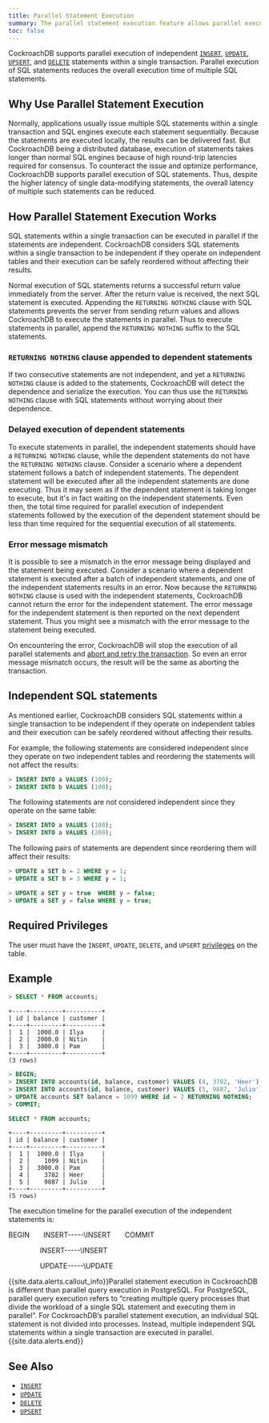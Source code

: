 ```yaml
---
title: Parallel Statement Execution
summary: The parallel statement execution feature allows parallel execution of multiple independent SQL statements within a transaction.
toc: false
---
```


CockroachDB supports parallel execution of independent [`INSERT`](insert.html), [`UPDATE`](update.html), [`UPSERT`](upsert.html), and [`DELETE`](delete.html) statements within a single transaction. Parallel execution of SQL statements reduces the overall execution time of multiple SQL statements.

<div id="toc"></div>

## Why Use Parallel Statement Execution

Normally, applications usually issue multiple SQL statements within a single transaction and SQL engines execute each statement sequentially. Because the statements are executed locally, the results can be delivered fast. But CockroachDB being a distributed database, execution of statements takes longer than normal SQL engines because of high round-trip latencies required for consensus. To counteract the issue and optimize performance, CockroachDB supports parallel execution of SQL statements. Thus, despite the higher latency of single data-modifying statements, the overall latency of multiple such statements can be reduced.

## How Parallel Statement Execution Works

SQL statements within a single transaction can be executed in parallel if the statements are independent. CockroachDB considers SQL statements within a single transaction to be independent if they operate on independent tables and their execution can be safely reordered without affecting their results. 

Normal execution of SQL statements returns a successful return value immediately from the server. After the return value is received, the next SQL statement is executed. Appending the `RETURNING NOTHING` clause with SQL statements prevents the server from sending return values and allows CockroachDB to execute the statements in parallel. Thus to execute statements in parallel, append the `RETURNING NOTHING` suffix to the SQL statements. 

### `RETURNING NOTHING` clause appended to dependent statements

If two consecutive statements are not independent, and yet a `RETURNING NOTHING` clause is added to the statements, CockroachDB will detect the dependence and serialize the execution. You can thus use the `RETURNING NOTHING` clause with SQL statements without worrying about their dependence.

### Delayed execution of dependent statements 

To execute statements in parallel, the independent statements should have a `RETURNING NOTHING` clause, while the dependent statements do not have the `RETURNING NOTHING` clause. Consider a scenario where a dependent statement follows a batch of independent statements. The dependent statement will be executed after all the independent statements are done executing. Thus it may seem as if the dependent statement is taking longer to execute, but it's in fact waiting on the independent statements. Even then, the total time required for parallel execution of independent statements followed by the execution of the dependent statement should be less than time required for the sequential execution of all statements. 

### Error message mismatch

It is possible to see a mismatch in the error message being displayed and the statement being executed. Consider a scenario where a dependent statement is executed after a batch of independent statements, and one of the independent statements results in an error. Now because the `RETURNING NOTHING` clause is used with the independent statements, CockroachDB cannot return the error for the independent statement. The error message for the independent statement is then reported on the next dependent statement. Thus you might see a mismatch with the error message to the statement being executed. 

On encountering the error, CockroachDB will stop the execution of all parallel statements and [abort and retry the transaction](transactions.html#error-handling). So even an error message mismatch occurs, the result will be the same as aborting the transaction.

## Independent SQL statements

As mentioned earlier, CockroachDB considers SQL statements within a single transaction to be independent if they operate on independent tables and their execution can be safely reordered without affecting their results. 

For example, the following statements are considered independent since they operate on two independent tables and reordering the statements will not affect the results:

~~~ sql
> INSERT INTO a VALUES (100);
> INSERT INTO b VALUES (100);
~~~

The following statements are not considered independent since they operate on the same table:

~~~ sql
> INSERT INTO a VALUES (100);
> INSERT INTO a VALUES (200);
~~~

The following pairs of statements are dependent since reordering them will affect their results:

~~~ sql
> UPDATE a SET b = 2 WHERE y = 1;
> UPDATE a SET b = 3 WHERE y = 1;
~~~

~~~ sql
> UPDATE a SET y = true  WHERE y = false;
> UPDATE a SET y = false WHERE y = true;
~~~

## Required Privileges

The user must have the `INSERT`, `UPDATE`, `DELETE`, and `UPSERT` [privileges](privileges.html) on the table.


## Example

~~~ sql
> SELECT * FROM accounts;
~~~

~~~
+----+---------+----------+
| id | balance | customer |
+----+---------+----------+
|  1 |  1000.0 | Ilya     |
|  2 |  2000.0 | Nitin    |
|  3 |  3000.0 | Pam      |
+----+---------+----------+
(3 rows)
~~~

~~~ sql
> BEGIN; 
> INSERT INTO accounts(id, balance, customer) VALUES (4, 3782, 'Heer') RETURNING NOTHING; 
> INSERT INTO accounts(id, balance, customer) VALUES (5, 9887, 'Julio') RETURNING NOTHING; 
> UPDATE accounts SET balance = 1099 WHERE id = 2 RETURNING NOTHING;
> COMMIT;
~~~

~~~ sql
SELECT * FROM accounts;
~~~

~~~
+----+---------+----------+
| id | balance | customer |
+----+---------+----------+
|  1 |  1000.0 | Ilya     |
|  2 |    1099 | Nitin    |
|  3 |  3000.0 | Pam      |
|  4 |    3782 | Heer     |
|  5 |    9887 | Julio    |
+----+---------+----------+
(5 rows)
~~~

The execution timeline for the parallel execution of the independent statements is:

BEGIN &nbsp; &nbsp; &nbsp; INSERT-----\INSERT &nbsp; &nbsp; &nbsp; COMMIT
<p>&nbsp; &nbsp; &nbsp; &nbsp; &nbsp; &nbsp; &nbsp; &nbsp; INSERT-----\INSERT </p>
<p>&nbsp; &nbsp; &nbsp; &nbsp; &nbsp; &nbsp; &nbsp; &nbsp; UPDATE-----\UPDATE </p>

{{site.data.alerts.callout_info}}Parallel statement execution in CockroachDB is different than parallel query execution in PostgreSQL. For PostgreSQL, parallel query execution refers to “creating multiple query processes that divide the workload of a single SQL statement and executing them in parallel”. For CockroachDB’s parallel statement execution, an individual SQL statement is not divided into processes. Instead, multiple independent SQL statements within a single transaction are executed in parallel.{{site.data.alerts.end}}

## See Also

- [`INSERT`](insert.html)
- [`UPDATE`](update.html)
- [`DELETE`](delete.html)
- [`UPSERT`](upsert.html)
